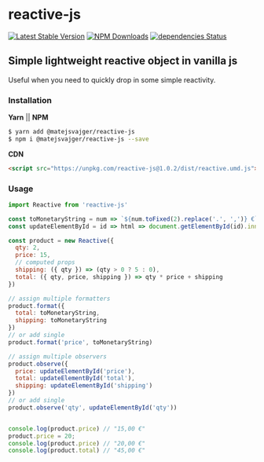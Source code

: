 # reactive-js
[![Latest Stable Version](https://img.shields.io/npm/v/reactive-js.svg)](https://www.npmjs.com/package/reactive-js)
[![NPM Downloads](https://img.shields.io/npm/dm/reactive-js.svg)](https://www.npmjs.com/package/reactive-js)
[![dependencies Status](https://david-dm.org/matejsvajger/reactive-js/status.svg)](https://david-dm.org/matejsvajger/reactive-js)

## Simple lightweight reactive object in vanilla js
Useful when you need to quickly drop in some simple reactivity.

### Installation
__Yarn__ || __NPM__
```sh
$ yarn add @matejsvajger/reactive-js
$ npm i @matejsvajger/reactive-js --save
```

__CDN__
```html
<script src="https://unpkg.com/reactive-js@1.0.2/dist/reactive.umd.js"></script>
```

### Usage
```js
import Reactive from 'reactive-js'

const toMonetaryString = num => `${num.toFixed(2).replace('.', ',')} €`
const updateElementById = id => html => document.getElementById(id).innerHTML = html

const product = new Reactive({
  qty: 2,
  price: 15,
  // computed props
  shipping: ({ qty }) => (qty > 0 ? 5 : 0),
  total: ({ qty, price, shipping }) => qty * price + shipping
})

// assign multiple formatters
product.format({
  total: toMonetaryString,
  shipping: toMonetaryString
})
// or add single
product.format('price', toMonetaryString)

// assign multiple observers
product.observe({
  price: updateElementById('price'),
  total: updateElementById('total'),
  shipping: updateElementById('shipping')
})
// or add single
product.observe('qty', updateElementById('qty'))


console.log(product.price) // "15,00 €"
product.price = 20;
console.log(product.price) // "20,00 €"
console.log(product.total) // "45,00 €"
```
